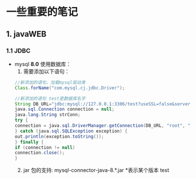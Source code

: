 # 一些重要的笔记
## 1. javaWEB
### 1.1 JDBC
* mysql **8.0** 使用数据库：
	1. 需要添加以下语句：
	```java
	//新添加的语句，加载mysql驱动类
	Class.forName("com.mysql.cj.jdbc.Driver");

	//新添加的语句 test是数据库名字
	String DB_URL="jdbc:mysql://127.0.0.1:3306/test?useSSL=false&serverTimezone=Asia/Shanghai";
	java.sql.Connection connection = null;
	java.lang.String strConn;
	try {
	connection = java.sql.DriverManager.getConnection(DB_URL, "root", "Codsoap#4403");
	} catch (java.sql.SQLException exception) {
	out.println(exception.toString());
	} finally {
	if (connection != null)
	connection.close();
	}

	```
	2. jar 包的支持: mysql-connector-java-8.*.jar   *表示某个版本
	test
